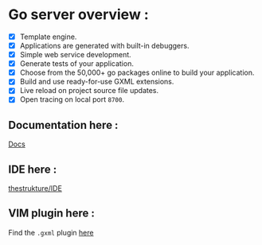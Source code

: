 # Go server overview :

- [x] Template engine.
- [x] Applications are generated with built-in debuggers.
- [x] Simple web service development.
- [x] Generate tests of your application.
- [x] Choose from the 50,000+ go packages online to build your application.
- [x] Build and use ready-for-use GXML extensions.
- [x] Live reload on project source file updates.
- [x] Open tracing on local port `8700`.

## Documentation here :
[Docs](http://golangserver.com)

## IDE here :
[thestrukture/IDE](https://github.com/thestrukture/IDE)

## VIM plugin here :
Find the `.gxml` plugin [here](https://github.com/cheikhshift/vim-gos)

